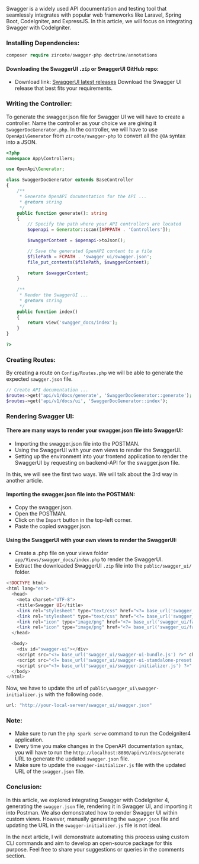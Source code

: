 Swagger is a widely used API documentation and testing tool that seamlessly integrates with popular web frameworks like Laravel, Spring Boot, CodeIgniter, and ExpressJS. In this article, we will focus on integrating Swagger with CodeIgniter.
### Installing Dependencies:
```php
composer require zircote/swagger-php doctrine/annotations
```

#### Downloading the SwaggerUI `.zip` or SwaggerUI GitHub repo:

- Download link: [SwaggerUI latest releases](https://github.com/swagger-api/swagger-ui/releases)
  Download the Swagger UI release that best fits your requirements.

### Writing the Controller:
To generate the swagger.json file for Swagger UI we will have to create a controller. Name the controller as your choice we are giving it `SwaggerDocGenerator.php`. In the controller, we will have to use `OpenApi\Generator` from `zircote/swagger-php` to convert all the `@OA` syntax into a JSON.

```php
<?php
namespace App\Controllers;

use OpenApi\Generator;

class SwaggerDocGenerator extends BaseController
{
    /**
     * Generate OpenAPI documentation for the API ...
     * @return string
     */
    public function generate(): string
    {
        // Specify the path where your API controllers are located
        $openapi = Generator::scan([APPPATH . 'Controllers']);

        $swaggerContent = $openapi->toJson();

        // Save the generated OpenAPI content to a file
        $filePath = FCPATH . 'swagger_ui/swagger.json';
        file_put_contents($filePath, $swaggerContent);

        return $swaggerContent;
    }
    
    /**
     * Render the SwaggerUI ...
     * @return string
     */
    public function index()
    {
        return view('swagger_docs/index');
    }
}

?>
```
### Creating Routes:
By creating a route on `Config/Routes.php` we will be able to generate the expected `sawgger.json` file.

```php
// Create API documentation ...
$routes->get('api/v1/docs/generate', 'SwaggerDocGenerator::generate');
$routes->get('api/v1/docs/ui', 'SwaggerDocGenerator::index');
```

### Rendering Swagger UI:

#### There are many ways to render your swagger.json file into SwaggerUI:
- Importing the swagger.json file into the POSTMAN.
- Using the SwaggerUI with your own views to render the SwaggerUI.
- Setting up the environment into your frontend application to render the SwaggerUI by requesting on backend-API for the swagger.json file.

In this, we will see the first two ways. We will talk about the 3rd way in another article.

#### Importing the swagger.json file into the POSTMAN:
- Copy the swagger.json.
- Open the POSTMAN.
- Click on the `Import` button in the top-left corner.
- Paste the copied swagger.json.


#### Using the SwaggerUI with your own views to render the SwaggerUI:
- Create a .php file on your views folder `app/Views/swagger_docs/index.php` to render the SwaggerUI.
- Extract the downloaded SwaggerUI `.zip` file into the `public/swagger_ui/` folder.

```php
<!DOCTYPE html>
<html lang="en">
  <head>
    <meta charset="UTF-8">
    <title>Swagger UI</title>
    <link rel="stylesheet" type="text/css" href="<?= base_url('swagger_ui/swagger-ui.css') ?>" />
    <link rel="stylesheet" type="text/css" href="<?= base_url('swagger_ui/index.css') ?>" />
    <link rel="icon" type="image/png" href="<?= base_url('swagger_ui/favicon-32x32.png') ?>" sizes="32x32" />
    <link rel="icon" type="image/png" href="<?= base_url('swagger_ui/favicon-16x16.png') ?>" sizes="16x16" />
  </head>

  <body>
    <div id="swagger-ui"></div>
    <script src="<?= base_url('swagger_ui/swagger-ui-bundle.js') ?>" charset="UTF-8"> </script>
    <script src="<?= base_url('swagger_ui/swagger-ui-standalone-preset.js') ?>" charset="UTF-8"> </script>
    <script src="<?= base_url('swagger_ui/swagger-initializer.js') ?>" charset="UTF-8"> </script>
  </body>
</html>

```
Now, we have to update the url of `public\swagger_ui\swagger-initializer.js` with the following code.

```js
url: "http://your-local-server/swagger_ui/swagger.json"
```

### Note:
- Make sure to run the `php spark serve` command to run the Codeigniter4 application.
- Every time you make changes in the OpenAPI documentation syntax, you will have to run the `http://localhost:8080/api/v1/docs/generate` URL to generate the updated `swagger.json` file.
- Make sure to update the `swagger-initializer.js` file with the updated URL of the `swagger.json` file.

### Conclusion:
In this article, we explored integrating Swagger with CodeIgniter 4, generating the `swagger.json` file, rendering it in Swagger UI, and importing it into Postman. We also demonstrated how to render Swagger UI within custom views. However, manually generating the `swagger.json` file and updating the URL in the `swagger-initializer.js` file is not ideal.

In the next article, I will demonstrate automating this process using custom CLI commands and aim to develop an open-source package for this purpose. Feel free to share your suggestions or queries in the comments section.